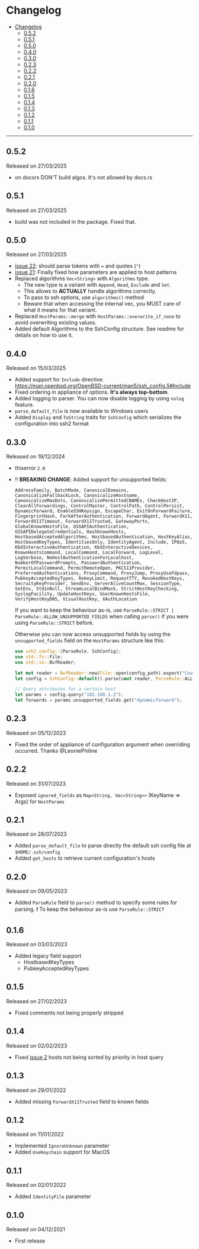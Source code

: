 # Changelog

- [Changelog](#changelog)
  - [0.5.2](#052)
  - [0.5.1](#051)
  - [0.5.0](#050)
  - [0.4.0](#040)
  - [0.3.0](#030)
  - [0.2.3](#023)
  - [0.2.2](#022)
  - [0.2.1](#021)
  - [0.2.0](#020)
  - [0.1.6](#016)
  - [0.1.5](#015)
  - [0.1.4](#014)
  - [0.1.3](#013)
  - [0.1.2](#012)
  - [0.1.1](#011)
  - [0.1.0](#010)

---

## 0.5.2

Released on 27/03/2025

- on docsrs DON'T build algos. It's not allowed by docs.rs

## 0.5.1

Released on 27/03/2025

- build was not included in the package. Fixed that.

## 0.5.0

Released on 27/03/2025

- [issue 22](https://github.com/veeso/ssh2-config/issues/22): should parse tokens with `=` and quotes (`"`)
- [issue 21](https://github.com/veeso/ssh2-config/issues/21): Finally fixed how parameters are applied to host patterns
- Replaced algorithms `Vec<String>` with `Algorithms` type.
  - The new type is a variant with `Append`, `Head`, `Exclude` and `Set`.
  - This allows to **ACTUALLY** handle algorithms correctly.
  - To pass to ssh options, use `algorithms()` method
  - Beware that when accessing the internal vec, you MUST care of what it means for that variant.
- Replaced `HostParams::merge` with `HostParams::overwrite_if_none` to avoid overwriting existing values.
- Added default Algorithms to the SshConfig structure. See readme for details on how to use it.

## 0.4.0

Released on 15/03/2025

- Added support for `Include` directive. <https://man.openbsd.org/OpenBSD-current/man5/ssh_config.5#Include>
- Fixed ordering in appliance of options. **It's always top-bottom**.
- Added logging to parser. You can now disable logging by using `nolog` feature.
- `parse_default_file` is now available to Windows users
- Added `Display` and `ToString` traits for `SshConfig` which serializes the configuration into ssh2 format

## 0.3.0

Released on 19/12/2024

- thiserror `2.0`
- ‼️ **BREAKING CHANGE**: Added support for unsupported fields:

    `AddressFamily, BatchMode, CanonicalDomains, CanonicalizeFallbackLock, CanonicalizeHostname, CanonicalizeMaxDots, CanonicalizePermittedCNAMEs, CheckHostIP, ClearAllForwardings, ControlMaster, ControlPath, ControlPersist, DynamicForward, EnableSSHKeysign, EscapeChar, ExitOnForwardFailure, FingerprintHash, ForkAfterAuthentication, ForwardAgent, ForwardX11, ForwardX11Timeout, ForwardX11Trusted, GatewayPorts, GlobalKnownHostsFile, GSSAPIAuthentication, GSSAPIDelegateCredentials, HashKnownHosts, HostbasedAcceptedAlgorithms, HostbasedAuthentication, HostKeyAlias, HostbasedKeyTypes, IdentitiesOnly, IdentityAgent, Include, IPQoS, KbdInteractiveAuthentication, KbdInteractiveDevices, KnownHostsCommand, LocalCommand, LocalForward, LogLevel, LogVerbose, NoHostAuthenticationForLocalhost, NumberOfPasswordPrompts, PasswordAuthentication, PermitLocalCommand, PermitRemoteOpen, PKCS11Provider, PreferredAuthentications, ProxyCommand, ProxyJump, ProxyUseFdpass, PubkeyAcceptedKeyTypes, RekeyLimit, RequestTTY, RevokedHostKeys, SecruityKeyProvider, SendEnv, ServerAliveCountMax, SessionType, SetEnv, StdinNull, StreamLocalBindMask, StrictHostKeyChecking, SyslogFacility, UpdateHostKeys, UserKnownHostsFile, VerifyHostKeyDNS, VisualHostKey, XAuthLocation`

    If you want to keep the behaviour as-is, use `ParseRule::STRICT | ParseRule::ALLOW_UNSUPPORTED_FIELDS` when calling `parse()` if you were using `ParseRule::STRICT` before.

    Otherwise you can now access unsupported fields by using the `unsupported_fields` field on the `HostParams` structure like this:

    ```rust
    use ssh2_config::{ParseRule, SshConfig};
    use std::fs::File;
    use std::io::BufReader;

    let mut reader = BufReader::new(File::open(config_path).expect("Could not open configuration file"));
    let config = SshConfig::default().parse(&mut reader, ParseRule::ALLOW_UNSUPPORTED_FIELDS).expect("Failed to parse configuration");

    // Query attributes for a certain host
    let params = config.query("192.168.1.2");
    let forwards = params.unsupported_fields.get("dynamicforward");
    ```

## 0.2.3

Released on 05/12/2023

- Fixed the order of appliance of configuration argument when overriding occurred. Thanks @LeoniePhiline

## 0.2.2

Released on 31/07/2023

- Exposed `ignored_fields` as `Map<String, Vec<String>>` (KeyName => Args) for `HostParams`

## 0.2.1

Released on 28/07/2023

- Added `parse_default_file` to parse directly the default ssh config file at `$HOME/.ssh/config`
- Added `get_hosts` to retrieve current configuration's hosts

## 0.2.0

Released on 09/05/2023

- Added `ParseRule` field to `parse()` method to specify some rules for parsing. ❗ To keep the behaviour as-is use `ParseRule::STRICT`

## 0.1.6

Released on 03/03/2023

- Added legacy field support
  - HostbasedKeyTypes
  - PubkeyAcceptedKeyTypes

## 0.1.5

Released on 27/02/2023

- Fixed comments not being properly stripped

## 0.1.4

Released on 02/02/2023

- Fixed [issue 2](https://github.com/veeso/ssh2-config/issues/2) hosts not being sorted by priority in host query

## 0.1.3

Released on 29/01/2022

- Added missing `ForwardX11Trusted` field to known fields

## 0.1.2

Released on 11/01/2022

- Implemented `IgnoreUnknown` parameter
- Added `UseKeychain` support for MacOS

## 0.1.1

Released on 02/01/2022

- Added `IdentityFile` parameter

## 0.1.0

Released on 04/12/2021

- First release
